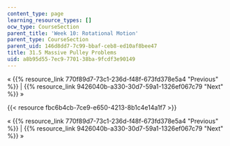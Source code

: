```yaml
---
content_type: page
learning_resource_types: []
ocw_type: CourseSection
parent_title: 'Week 10: Rotational Motion'
parent_type: CourseSection
parent_uid: 146d8dd7-7c99-bbaf-ceb8-ed10af8bee47
title: 31.5 Massive Pulley Problems
uid: a8b95d55-7ec9-7701-38ba-9fcdf3e90149
---
```


« {{% resource_link 770f89d7-73c1-236d-f48f-673fd378e5a4 "Previous" %}} | {{% resource_link 9426040b-a330-30d7-59a1-1326ef067c79 "Next" %}} »

{{< resource fbc6b4cb-7ce9-e650-4213-8b1c4e14a1f7 >}}

« {{% resource_link 770f89d7-73c1-236d-f48f-673fd378e5a4 "Previous" %}} | {{% resource_link 9426040b-a330-30d7-59a1-1326ef067c79 "Next" %}} »